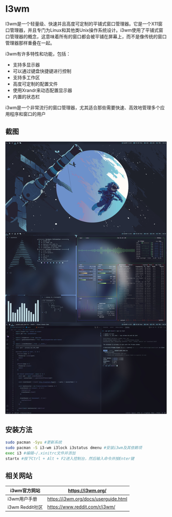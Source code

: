 # I3wm

I3wm是一个轻量级、快速并且高度可定制的平铺式窗口管理器。它是一个X11窗口管理器，并且专门为Linux和其他类Unix操作系统设计。i3wm使用了平铺式窗口管理器的概念，这意味着所有的窗口都会被平铺在屏幕上，而不是像传统的窗口管理器那样重叠在一起。

i3wm有许多特性和功能，包括：

- 支持多显示器
- 可以通过键盘快捷键进行控制
- 支持多工作区
- 高度可定制的配置文件
- 使用Xrandr来动态配置显示器
- 内置的状态栏

i3wm是一个非常流行的窗口管理器，尤其适合那些需要快速、高效地管理多个应用程序和窗口的用户

## 截图

![img](../img/chivkl31dw1a1.jpg)

## 安装方法

```bash
sudo pacman -Syu #更新系统
sudo pacman -S i3-wm i3lock i3status dmenu #安装i3wm及其依赖项
exec i3 #编辑~/.xinitrc文件并添加
startx #按下Ctrl + Alt + F2进入控制台，然后输入命令并按Enter键
```



## 相关网站

| i3wm官方网站    | https://i3wm.org/                    |
| --------------- | ------------------------------------ |
| i3wm用户手册    | https://i3wm.org/docs/userguide.html |
| i3wm Reddit社区 | https://www.reddit.com/r/i3wm/       |


